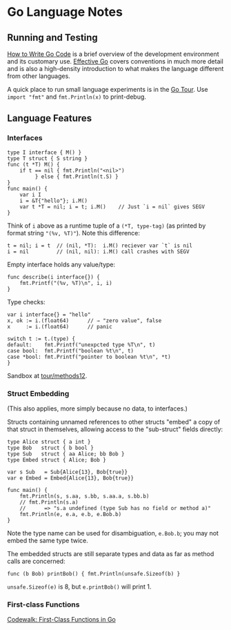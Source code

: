 Go Language Notes
=================

Running and Testing
-------------------

[How to Write Go Code](https://golang.org/doc/code.html) is a brief
overview of the development environment and its customary use.
[Effective Go](https://golang.org/doc/effective_go.html) covers
conventions in much more detail and is also a high-density
introduction to what makes the language different from other
languages.

A quick place to run small language experiments is in the [Go Tour](
https://tour.golang.org/). Use `import "fmt"` and `fmt.Println(x)` to
print-debug.

Language Features
-----------------

### Interfaces

    type I interface { M() }
    type T struct { S string }
    func (t *T) M() {
        if t == nil { fmt.Println("<nil>")
             } else { fmt.Println(t.S) }
    }
    func main() {
        var i I
        i = &T{"hello"}; i.M()
        var t *T = nil; i = t; i.M()    // Just `i = nil` gives SEGV
    }

Think of `i` above as a runtime tuple of a `(*T, type-tag)` (as
printed by format string `"(%v, %T)"`). Note this difference:

    t = nil; i = t  // (nil, *T):  i.M() reciever var `t` is nil
    i = nil         // (nil, nil): i.M() call crashes with SEGV

Empty interface holds any value/type:

    func describe(i interface{}) {
        fmt.Printf("(%v, %T)\n", i, i)
    }

Type checks:

    var i interface{} = "hello"
    x, ok := i.(float64)      // ⇒ "zero value", false
    x     := i.(float64)      // panic

    switch t := t.(type) {
    default:    fmt.Printf("unexpcted type %T\n", t)
    case bool:  fmt.Printf("boolean %t\n", t)
    case *bool: fmt.Printf("pointer to boolean %t\n", *t)
    }

Sandbox at [tour/methods12](https://tour.golang.org/methods/12).


### Struct Embedding

(This also applies, more simply because no data, to interfaces.)

Structs containing unnamed references to other structs "embed" a copy
of that struct in themselves, allowing access to the "sub-struct"
fields directly:

    type Alice struct { a int }
    type Bob   struct { b bool }
    type Sub   struct { aa Alice; bb Bob }
    type Embed struct { Alice; Bob }

    var s Sub   = Sub{Alice{13}, Bob{true}}
    var e Embed = Embed{Alice{13}, Bob{true}}

    func main() {
        fmt.Println(s, s.aa, s.bb, s.aa.a, s.bb.b)
        // fmt.Println(s.a)
        //      => "s.a undefined (type Sub has no field or method a)"
        fmt.Println(e, e.a, e.b, e.Bob.b)
    }

Note the type name can be used for disambiguation, `e.Bob.b`; you may
not embed the same type twice.

The embedded structs are still separate types and data as far as
method calls are concerned:

    func (b Bob) printBob() { fmt.Println(unsafe.Sizeof(b) }

`unsafe.Sizeof(e)` is 8, but `e.printBob()` will print 1.


### First-class Functions

[Codewalk: First-Class Functions in Go](
https://golang.org/doc/codewalk/functions/)
